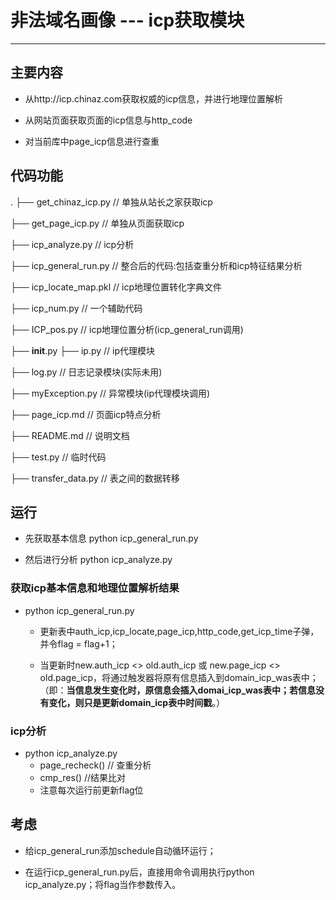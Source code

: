 # 非法域名画像 --- icp获取模块

------
## 主要内容

* 从http://icp.chinaz.com获取权威的icp信息，并进行地理位置解析

* 从网站页面获取页面的icp信息与http_code

* 对当前库中page_icp信息进行查重

## 代码功能

.
├── get_chinaz_icp.py  // 单独从站长之家获取icp

├── get_page_icp.py    // 单独从页面获取icp

├── icp_analyze.py     // icp分析

├── icp_general_run.py // 整合后的代码:包括查重分析和icp特征结果分析

├── icp_locate_map.pkl // icp地理位置转化字典文件

├── icp_num.py         // 一个辅助代码

├── ICP_pos.py         // icp地理位置分析(icp_general_run调用)

├── __init__.py
├── ip.py              // ip代理模块

├── log.py             // 日志记录模块(实际未用)

├── myException.py     // 异常模块(ip代理模块调用)

├── page_icp.md        // 页面icp特点分析

├── README.md          // 说明文档

├── test.py            // 临时代码

├── transfer_data.py   // 表之间的数据转移

## 运行

* 先获取基本信息 python icp_general_run.py

* 然后进行分析 python icp_analyze.py

### 获取icp基本信息和地理位置解析结果

* python icp_general_run.py

    * 更新表中auth_icp,icp_locate,page_icp,http_code,get_icp_time子弹，并令flag = flag+1；

    * 当更新时new.auth_icp <> old.auth_icp 或 new.page_icp <> old.page_icp，将通过触发器将原有信息插入到domain_icp_was表中；（即：**当信息发生变化时，原信息会插入domai_icp_was表中；若信息没有变化，则只是更新domain_icp表中时间戳**。）


### icp分析

* python icp_analyze.py
    * page_recheck()  // 查重分析
    * cmp_res()      //结果比对
    * 注意每次运行前更新flag位


## 考虑

* 给icp_general_run添加schedule自动循环运行；

* 在运行icp_general_run.py后，直接用命令调用执行python icp_analyze.py；将flag当作参数传入。
